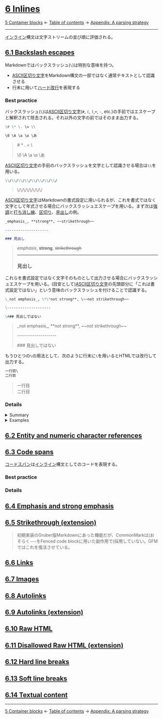 # [6 Inlines](https://higuma.github.io/github-flabored-markdown/#inlines)

[5 Container blocks](container-blocks.md)
← [Table of contents](index.md) →
[Appendix: A parsing strategy](appendix-a-parsing-strategy.md)

------------------------------------------------------------------------

[インライン]構文は文字ストリームの並び順に評価される。

## [6.1 Backslash escapes](https://higuma.github.io/github-flabored-markdown/#backslash-escapes)

Markdownではバックスラッシュ(`\`)は特別な意味を持つ。

* [ASCII区切り文字]をMarkdown構文の一部ではなく通常テキストとして認識させる
* 行末に用いて[ハード改行]を表現する

### Best practice

バックスラッシュ(`\`)は[ASCII区切り文字](`#`, `(`, `)`,`+`, `-`, etc.)の手前ではエスケープと解釈されて除去される。それ以外の文字の前ではそのまま出力する。

```markdown
\# \* \. \= \\

\0 \A \a \α \あ
```

> \# \* \. \= \\
> 
> \0 \A \a \α \あ

[ASCII区切り文字]の手前のバックスラッシュを文字として認識させる場合は`\\`を用いる。

```markdown
\\/\\/\\/\\/\\/\\/\\/\\/
```

> \\/\\/\\/\\/\\/\\/\\/\\/

[ASCII区切り文字]はMarkdownの書式設定に用いられるが、これを書式ではなく文字として年式させる場合にバックスラッシュエスケープを用いる。まず次は[強調]と[打ち消し線]、[区切り]、[見出し]の例。

```markdown
_emphasis_, **strong**, ~~strikethrough~~

--------------------

### 見出し
```

> _emphasis_, **strong**, ~~strikethrough~~
> 
> --------------------
> 
> ### 見出し

これらを書式設定ではなく文字そのものとして出力させる場合にバックスラッシュエスケープを用いる。(目安として)[ASCII区切り文字]の先頭部分に「これは書式設定ではない」という意味のバックスラッシュを付けることで認識する。

```markdown
\_not emphasis_, \*\*not strong**, \~~not strikethrough~~

\--------------------

\### 見出しではない
```

> \_not emphasis_, \*\*not strong**, \~~not strikethrough~~
> 
> \--------------------
> 
> \### 見出しではない

もうひとつの`\`の用法として、次のように行末に`\`を用いるとHTMLでは改行して出力する。

```markdown
一行目\
二行目
```

> 一行目\
> 二行目

### Details

<details>
<summary>Summary</summary>

[ASCII区切り文字]とは[ASCII印字可能文字](https://ja.wikipedia.org/wiki/ASCII印字可能文字)(U+0020..U+007F)からスペースと英数字を除外した文字を指す。

* U+0021..U+002F: `!`, `"`, `#`, `$`, `%`, `&`, `'`, `(`, `)`, `*`, `+`, `,`, `-`, `.`, `/`
* U+003A..U+0040: `:`, `;`, `<`, `=`, `>`, `?`, `@`
* U+005B..U+0060: `[`, `\`, `]`, `^`, `_`, `` ` ``
* U+007B..U+007E: `{`, `|`, `}`, `~`

[ASCII区切り文字]の手前に`\`を付けるとMarkdown書式ではなく`\`でエスケープした文字と認識し、`\`を除去した文字を出力する。それ以外の印字可能文字の手前の`\`は文字としてそのまま出力する。[全ASCII印字可能文字のバックスラッシュエスケープ効果一覧](https://gist.github.com/higuma/8bab3e3f79105907797cdfe243f19033)は次の通り。

| U+ | 0 | 1 | 2 | 3 | 4 | 5 | 6 | 7 | 8 | 9 | A | B | C | D | E | F |
| :-: | :-: | :-: | :-: | :-: | :-: | :-: | :-: | :-: | :-: | :-: | :-: | :-: | :-: | :-: | :-: | :-: |
| 0020 | `` \  ``<br>\  | `` \! ``<br>\! | `` \" ``<br>\" | `` \# ``<br>\# | `` \$ ``<br>\$ | `` \% ``<br>\% | `` \& ``<br>\& | `` \' ``<br>\' | `` \( ``<br>\( | `` \) ``<br>\) | `` \* ``<br>\* | `` \+ ``<br>\+ | `` \, ``<br>\, | `` \- ``<br>\- | `` \. ``<br>\. | `` \/ ``<br>\/ |
| 0030 | `` \0 ``<br>\0 | `` \1 ``<br>\1 | `` \2 ``<br>\2 | `` \3 ``<br>\3 | `` \4 ``<br>\4 | `` \5 ``<br>\5 | `` \6 ``<br>\6 | `` \7 ``<br>\7 | `` \8 ``<br>\8 | `` \9 ``<br>\9 | `` \: ``<br>\: | `` \; ``<br>\; | `` \< ``<br>\< | `` \= ``<br>\= | `` \> ``<br>\> | `` \? ``<br>\? |
| 0040 | `` \@ ``<br>\@ | `` \A ``<br>\A | `` \B ``<br>\B | `` \C ``<br>\C | `` \D ``<br>\D | `` \E ``<br>\E | `` \F ``<br>\F | `` \G ``<br>\G | `` \H ``<br>\H | `` \I ``<br>\I | `` \J ``<br>\J | `` \K ``<br>\K | `` \L ``<br>\L | `` \M ``<br>\M | `` \N ``<br>\N | `` \O ``<br>\O |
| 0050 | `` \P ``<br>\P | `` \Q ``<br>\Q | `` \R ``<br>\R | `` \S ``<br>\S | `` \T ``<br>\T | `` \U ``<br>\U | `` \V ``<br>\V | `` \W ``<br>\W | `` \X ``<br>\X | `` \Y ``<br>\Y | `` \Z ``<br>\Z | `` \[ ``<br>\[ | `` \\ ``<br>\\ | `` \] ``<br>\] | `` \^ ``<br>\^ | `` \_ ``<br>\_ |
| 0060 | `` \` ``<br>\` | `` \a ``<br>\a | `` \b ``<br>\b | `` \c ``<br>\c | `` \d ``<br>\d | `` \e ``<br>\e | `` \f ``<br>\f | `` \g ``<br>\g | `` \h ``<br>\h | `` \i ``<br>\i | `` \j ``<br>\j | `` \k ``<br>\k | `` \l ``<br>\l | `` \m ``<br>\m | `` \n ``<br>\n | `` \o ``<br>\o |
| 0070 | `` \p ``<br>\p | `` \q ``<br>\q | `` \r ``<br>\r | `` \s ``<br>\s | `` \t ``<br>\t | `` \u ``<br>\u | `` \v ``<br>\v | `` \w ``<br>\w | `` \x ``<br>\x | `` \y ``<br>\y | `` \z ``<br>\z | `` \{ ``<br>\{ | `` \| ``<br>\| | `` \} ``<br>\} | `` \~ ``<br>\~ |

また行末に`\`を用いると[ハード改行]として機能する。行末が`\`で終わる行には出力に``<br>``が挿入され、HTMLでは改行されて出力する。

</details>

<details>
<summary>Examples</summary>

区切り文字の多くはMarkdownの書式設定記号として用いられる。これらを書式ではなく文字そのものとして認識させる場合に`\`を付けてエスケープする。必ずしも全ての区切り文字に付ける必要はなく、目安として構文の起点となる区切り文字の手前にバックスラッシュを付けることで認識する。

```markdown
### 見出し

\### 見出しではない

* リストアイテム

\* リストアイテムではない

- リストアイテム

\- リストアイテムではない

1. 順序リストのアイテム

1\. 順序リストのアイテムではない

1) 順序リストのアイテム

1\) 順序リストのアイテムではない

[リンク](https://www.example.com), \[リンクではない]\(https\://www\.example.com)

\<span>タグではない\</span>

\```コードブロックではない

\`コードスパンではない`
```

> ### 見出し
> 
> \### 見出しではない
> 
> * リストアイテム
> 
> \* リストアイテムではない
> 
> - リストアイテム
> 
> \- リストアイテムではない
> 
> 1. 順序リストのアイテム
> 
> 1\. 順序リストのアイテムではない
> 
> 1) 順序リストのアイテム
> 
> 1\) 順序リストのアイテムではない
> 
> [リンク](https://www.example.com), \[リンクではない]\(https\://www\.example.com)
> 
> \[リンク参照定義ではない]\: https\://www\.example.com
> 
> \<span>タグではない\</span>
> 
> \```コードブロックではない
> 
> \`コードスパンではない`

強調書式(`**strong**`)をエスケープする場合は2つ必要になることに注意。1つだけだと斜体と認識される。

```markdown
**strong**

\**emphasis surrounded by asterisks**

\*\*normal text**
```

> **strong**
> 
> \**emphasis surrounded by asterisks**
> 
> \*\*normal text**

なお文法上どの区切り文字をどのようにエスケープすれば認識するかは構文の種類だけでなく実装によっても異なる場合があるため、詳しいルールはここには書かない。それよりもターゲット環境のMarkdown実装のプレビュー機能を用いて実際に確認しながら作業するとよい。

> GitHub実装でさえGFM仕様書通りではない動作が多数あるため、詳細動作をいちいち記載してもあまり役に立たない。それよりもターゲット環境用のMarkdownプレビュー機能を利用して実際に確認すべき。筆者はGitHubに公開するMarkdown文書は[gist](https://gist.github.com/)を利用して確認している。

区切り文字の手前に(エスケープではない)バックスラッシュがある場合は`\\`を用いる。

```markdown
これは\\=を含む。
```

> これは\\=を含む。

バックスラッシュと区切り文字を組み合わせて表示する場合は次のように処理する。

* `\=` → \= (`\`はエスケープと認識して除去)
* `\\=` → \\= (`\\`は単一の`\`に変換)
* `\\\=` → \\\= (3つ目の`\`は次の`=`のエスケープと認識して除去)
* `\\\\=` → \\\\= (以下同様)

もうひとつの用途として、行末に用いると[ハード改行]として認識される。その位置に``<br>``が挿入され、HTMLでは改行されて出力する。

```markdown
行末で改行(``<br>``を挿入)\
次の行
```

> 行末で改行(``<br>``を挿入)\
> 次の行

</details>

## [6.2 Entity and numeric character references](https://higuma.github.io/github-flabored-markdown/#entity-and-numeric-character-references)

## [6.3 Code spans](https://higuma.github.io/github-flabored-markdown/#code-spans)

[コードスパン]は[インライン]構文としてのコードを表現する。

### Best practice





### Details



## [6.4 Emphasis and strong emphasis](https://higuma.github.io/github-flabored-markdown/#emphasis-and-strong-emphasis)

## [6.5 Strikethrough (extension)](https://higuma.github.io/github-flabored-markdown/#strikethrough-extension-)

> 初期実装のGruber版Markdownにあった機能だが、CommonMarkは(おそらく`~~~`をFenced code blockに用いた副作用で)採用していない。GFMではこれを復活させている。

## [6.6 Links](https://higuma.github.io/github-flabored-markdown/#links)

## [6.7 Images](https://higuma.github.io/github-flabored-markdown/#images)

## [6.8 Autolinks](https://higuma.github.io/github-flabored-markdown/#autolinks)

## [6.9 Autolinks (extension)](https://higuma.github.io/github-flabored-markdown/#autolinks-extension-)

## [6.10 Raw HTML](https://higuma.github.io/github-flabored-markdown/#raw-html)

## [6.11 Disallowed Raw HTML (extension)](https://higuma.github.io/github-flabored-markdown/#disallowed-raw-html-extension-)

## [6.12 Hard line breaks](https://higuma.github.io/github-flabored-markdown/#hard-line-breaks)

## [6.13 Soft line breaks](https://higuma.github.io/github-flabored-markdown/#soft-line-breaks)

## [6.14 Textual content](https://higuma.github.io/github-flabored-markdown/#textual-content)

------------------------------------------------------------------------

[5 Container blocks](container-blocks.md)
← [Table of contents](index.md) →
[Appendix: A parsing strategy](appendix-a-parsing-strategy.md)

[インライン]: #
[コードスパン]: #63-code-spans
[ハード改行]: #612-hard-line-breaks
[見出し]: leaf-blocks.md#42-atx-headings
[強調]: #64-emphasic-and-strong-emphasis
[打ち消し線]: #65-strikethrough-extension
[区切り]: leaf-blocks.md#41-thematic-breaks
[ASCII区切り文字]: https://higuma.github.io/github-flabored-markdown/#ascii-punctuation-character

